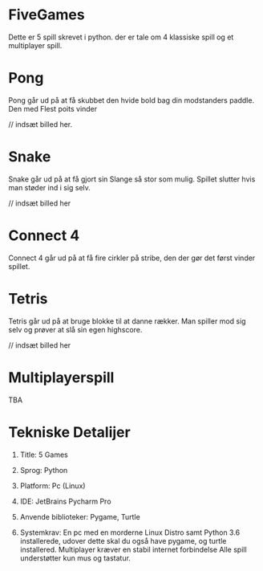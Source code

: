 # FiveGames

Dette er 5 spill skrevet i python. der er tale om 4 klassiske spill og et multiplayer spill.

# Pong 

Pong går ud på at få skubbet den hvide bold bag din modstanders paddle. Den med Flest poits vinder

// indsæt billed her.

# Snake

Snake går ud på at få gjort sin Slange så stor som mulig. Spillet slutter hvis man støder ind i sig selv.

// indsæt billed her

# Connect 4

Connect 4 går ud på at få fire cirkler på stribe, den der gør det først vinder spillet.


# Tetris

Tetris går ud på at bruge blokke til at danne rækker. Man spiller mod sig selv og prøver at slå sin egen highscore.

// indsæt billed her

# Multiplayerspill

TBA

# Tekniske Detalijer 

1. Title: 5 Games
2. Sprog: Python
3. Platform: Pc (Linux)
4. IDE: JetBrains Pycharm Pro
5. Anvende biblioteker: Pygame, Turtle

6. Systemkrav: 
En pc med en morderne Linux Distro samt Python 3.6 installerede, udover dette skal du også have pygame, og turtle installered.
Multiplayer kræver en stabil internet forbindelse 
Alle spill understøtter kun mus og tastatur.

